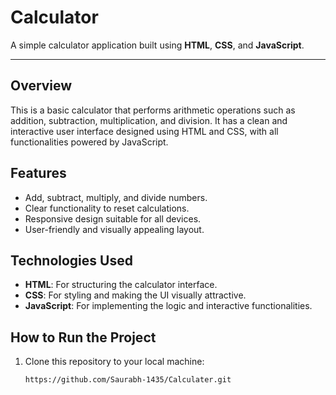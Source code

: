 # Calculator

A simple calculator application built using **HTML**, **CSS**, and **JavaScript**.


---

## Overview
This is a basic calculator that performs arithmetic operations such as addition, subtraction, multiplication, and division. It has a clean and interactive user interface designed using HTML and CSS, with all functionalities powered by JavaScript.

## Features
- Add, subtract, multiply, and divide numbers.
- Clear functionality to reset calculations.
- Responsive design suitable for all devices.
- User-friendly and visually appealing layout.

## Technologies Used
- **HTML**: For structuring the calculator interface.
- **CSS**: For styling and making the UI visually attractive.
- **JavaScript**: For implementing the logic and interactive functionalities.

## How to Run the Project
1. Clone this repository to your local machine:
   ```bash
   https://github.com/Saurabh-1435/Calculater.git
